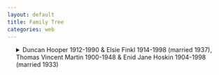 ```yaml
---
layout: default
title: Family Tree
categories: web
---
```


<style>
details {
  margin-left: 20px; /* Adjust the value as needed */
}

details details {
  margin-left: 40px; /* Adjust the value as needed */
}

details details details {
  margin-left: 60px; /* Adjust the value as needed */
}

/* Ensure images within details have the same indent */
details img {
  margin-left: 20px; /* Adjust the value as needed */
}

details details img {
  margin-left: 40px; /* Adjust the value as needed */
}

details details details img {
  margin-left: 60px; /* Adjust the value as needed */
}

/* Continue this pattern for deeper nesting levels if necessary */
</style>

<details>
  <summary>Duncan Hooper 1912-1990 & Elsie Finkl 1914-1998 (married 1937), Thomas Vincent Martin 1900-1948 & Enid Jane Hoskin 1904-1998 (married 1933)</summary>
  
  <details>
    <summary>Christine Hooper 1938- & Brian Snape 1936- (married 2024)</summary>
    
    <details>
      <summary>Cathy Martin 1966- & Mike Addison 1964- (married 1998)</summary>
      <ul>
        <li>Addison/Martin child</li>
        <li>Addison/Martin child</li>
      </ul>
      <img src="assets/2.jpg" alt="Image 2">
    </details>
    
    <details>
      <summary>Paul Martin 1970- & Flur Shelley 19XX- (married 2005)</summary>
      <ul>
        <li>Martin/Shelley child</li>
        <li>Martin/Shelley child</li>
      </ul>
      <img src="assets/1.jpg" alt="Image 1">
    </details>
    
    <details>
      <summary>Jen Martin 1972- & Chris Morgan (married 2020)</summary>
      <ul>
        <li>Savage/Martin child</li>
      </ul>
      <img src="assets/3.jpg" alt="Image 3">
    </details>
  </details>
</details>